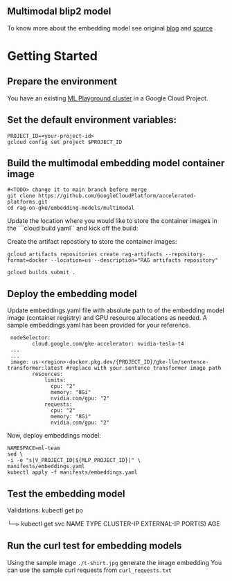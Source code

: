 ## Multimodal blip2 model

To know more about the embedding model see original [blog](https://blog.salesforceairesearch.com/blip-2/) and [source](https://github.com/salesforce/LAVIS/tree/main/examples)

# Getting Started

## Prepare the environment

You have an existing [ML Playground cluster](https://github.com/GoogleCloudPlatform/accelerated-platforms/tree/main/platforms/gke-aiml/playground) in a Google Cloud Project.

## Set the default environment variables:

```
PROJECT_ID=<your-project-id>
gcloud config set project $PROJECT_ID
```

## Build the multimodal embedding model container image

```
#<TODO> change it to main branch before merge
git clone https://github.com/GoogleCloudPlatform/accelerated-platforms.git
cd rag-on-gke/embedding-models/multimodal
```

Update the location where you would like to store the container images in the ```cloud build yaml`` and kick off the build: 

Create the artifact repostiory to store the container images:

```
gcloud artifacts repositories create rag-artifacts --repository-format=docker --location=us --description="RAG artifacts repository"
```

```
gcloud builds submit . 
```

## Deploy the embedding model

Update embeddings.yaml file with absolute path to of the embedding model image (container registry) and GPU resource allocations as needed. 
A sample embeddings.yaml has been provided for your reference.

```
 nodeSelector:
        cloud.google.com/gke-accelerator: nvidia-tesla-t4
 ...
 ...       
 image: us-<region>-docker.pkg.dev/{PROJECT_ID}/gke-llm/sentence-transformer:latest #replace with your sentence transformer image path
        resources:
            limits:
              cpu: "2"
              memory: "8Gi"
              nvidia.com/gpu: "2"
            requests:
              cpu: "2"
              memory: "8Gi"
              nvidia.com/gpu: "2"
```

Now, deploy embeddings model:

```
NAMESPACE=ml-team
sed \
-i -e "s|V_PROJECT_ID|${MLP_PROJECT_ID}|" \
manifests/embeddings.yaml
kubectl apply -f manifests/embeddings.yaml
```

## Test the embedding model
Validations: 
kubectl get po


└─⪧ kubectl get svc
NAME              TYPE           CLUSTER-IP      EXTERNAL-IP    PORT(S)          AGE


## Run the curl test for embedding models 

Using the sample image ```./t-shirt.jpg``` generate the image embedding
You can use the sample curl requests from ```curl_requests.txt```
